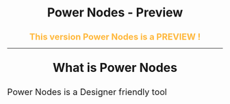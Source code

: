 <h1><p style="text-align: center;">Power Nodes - Preview</p></h1>
<div style="color: #FFB83d; text-align: center; font-size: 20px; font-weight: bold;">
This version Power Nodes is a PREVIEW !
</div>

---
<p style="text-align: center; font-size: 28px; font-weight: bold;">
What is Power Nodes
</p>

<p style="font-size: 20px;">
Power Nodes is a Designer friendly tool <br>
</p>